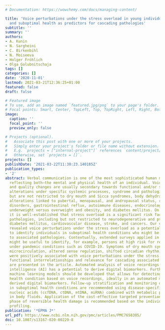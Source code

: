 ```yaml
---
# Documentation: https://wowchemy.com/docs/managing-content/

title: 'Voice perturbations under the stress overload in young individuals: phenotyping
  and suboptimal health as predictors for cascading pathologies'
subtitle: ''
summary: ''
authors:
- A. Kunin
- N. Sargheini
- C. Birkenbihl
- N. Moiseeva
- Holger Fröhlich
- Olga Golubnitschaja
tags: []
categories: []
date: '2020-11-01'
lastmod: 2021-03-21T12:36:25+01:00
featured: false
draft: false

# Featured image
# To use, add an image named `featured.jpg/png` to your page's folder.
# Focal points: Smart, Center, TopLeft, Top, TopRight, Left, Right, BottomLeft, Bottom, BottomRight.
image:
  caption: ''
  focal_point: ''
  preview_only: false

# Projects (optional).
#   Associate this post with one or more of your projects.
#   Simply enter your project's folder or file name without extension.
#   E.g. `projects = ["internal-project"]` references `content/project/deep-learning/index.md`.
#   Otherwise, set `projects = []`.
projects: []
publishDate: '2021-03-22T11:30:23.140185Z'
publication_types:
- '2'
abstract: Verbal communication is one of the most sophisticated human motor skills
  reflecting both—the mental and physical health of an individual. Voice parameters
  and quality changes are usually secondary towards functional and/or structural laryngological
  alterations under specific systemic processes, syndrome and pathologies. These include
  but are not restricted to dry mouth and Sicca syndromes, body dehydration, hormonal
  alterations linked to pubertal, menopausal, and andropausal status, respiratory
  disorders, gastrointestinal reflux, autoimmune diseases, endocrinologic disorders,
  underweight versus overweight and obesity, and diabetes mellitus. On the other hand,
  it is well-established that stress overload is a significant risk factor of cascading
  pathologies, including but not restricted to neurodegenerative and psychiatric disorders,
  diabetes mellitus, cardiovascular disease, stroke, and cancers. Our current study
  revealed voice perturbations under the stress overload as a potentially useful biomarker
  to identify individuals in suboptimal health conditions who might be strongly predisposed
  to associated pathologies. Contextually, extended surveys applied in the population
  might be useful to identify, for example, persons at high risk for respiratory complications
  under pandemic conditions such as COVID-19. Symptoms of dry mouth syndrome, disturbed
  microcirculation, altered sense regulation, shifted circadian rhythm, and low BMI
  were positively associated with voice perturbations under the stress overload. Their
  functional interrelationships and relevance for cascading associated pathologies
  are presented in the article. Automated analysis of voice recordings via artificial
  intelligence (AI) has a potential to derive digital biomarkers. Further, predictive
  machine learning models should be developed that allows for detecting a suboptimal
  health condition based on voice recordings, ideally in an automated manner using
  derived digital biomarkers. Follow-up stratification and monitoring of individuals
  in suboptimal health conditions are recommended using disease-specific cell-free
  nucleic acids (ccfDNA, ctDNA, mtDNA, miRNA) combined with metabolic patterns detected
  in body fluids. Application of the cost-effective targeted prevention within the
  phase of reversible health damage is recommended based on the individualised patient
  profiling.
publication: '*EPMA J*'
url_pdf: https://www.ncbi.nlm.nih.gov/pmc/articles/PMC7658305/
doi: 10.1007/s13167-020-00229-8
---
```

